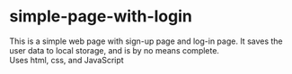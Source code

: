 # simple-page-with-login

This is a simple web page with sign-up page and log-in page.  It saves the user data to local storage, and is by no means complete.    
Uses html, css, and JavaScript
